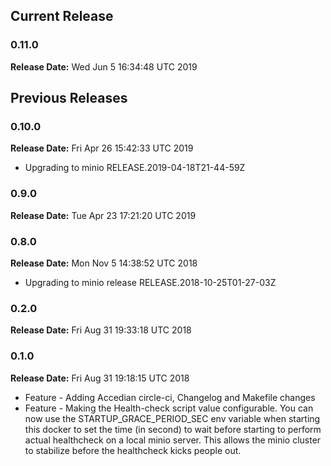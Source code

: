 ## Current Release 
### 0.11.0 
**Release Date:** Wed Jun  5 16:34:48 UTC 2019     
## Previous Releases 
### 0.10.0 
**Release Date:** Fri Apr 26 15:42:33 UTC 2019     
* Upgrading to minio RELEASE.2019-04-18T21-44-59Z
### 0.9.0 
**Release Date:** Tue Apr 23 17:21:20 UTC 2019     
### 0.8.0 
**Release Date:** Mon Nov  5 14:38:52 UTC 2018     
* Upgrading to minio release RELEASE.2018-10-25T01-27-03Z
### 0.2.0 
**Release Date:** Fri Aug 31 19:33:18 UTC 2018     
### 0.1.0 
**Release Date:** Fri Aug 31 19:18:15 UTC 2018     
* Feature - Adding Accedian circle-ci, Changelog and Makefile changes
* Feature - Making the Health-check script value configurable. You can now use the STARTUP_GRACE_PERIOD_SEC env variable when starting this docker to set the time (in second) to wait before starting to perform actual healthcheck on a local minio server. This allows the minio cluster to stabilize before the healthcheck kicks people out.

